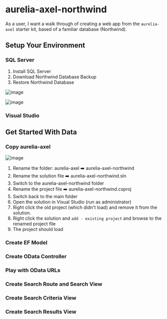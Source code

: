 # aurelia-axel-northwind
As a user, I want a walk through of creating a web app from the `aurelia-axel` starter kit, based of a familiar database (Northwind).  

## Setup Your Environment

### SQL Server

1. Install SQL Server
2. Download Northwind Database Backup
3. Restore Northwind Database

![image](https://cloud.githubusercontent.com/assets/10272832/13908165/ec072648-eec2-11e5-928c-1d054a1d7810.png)

![image](https://cloud.githubusercontent.com/assets/10272832/13908145/7e3df006-eec2-11e5-8ee6-170256b2b686.png)

### Visual Studio

## Get Started With Data

### Copy aurelia-axel

![image](https://cloud.githubusercontent.com/assets/10272832/13908176/2f3e22c2-eec3-11e5-96e6-59d7d3c41d86.png)

1. Rename the folder: aurelia-axel :arrow_right: aurelia-axel-northwind
2. Rename the solution file :arrow_right: aurelia-axel-northwind.sln
3. Switch to the aurelia-axel-northwind folder
4. Rename the project file :arrow_right: aurelia-axel-northwind.csproj
5. Switch back to the main folder
6. Open the solution in Visual Studio (run as administrator)
7. Right click the old project (which didn't load) and remove it from the solution.
8. Right click the solution and `add - existing project` and browse to the renamed project file
9. The project should load

### Create EF Model

### Create OData Controller

### Play with OData URLs

### Create Search Route and Search View

### Create Search Criteria View

### Create Search Results View

